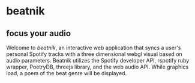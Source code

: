 # beatnik
## focus your audio

Welcome to *beatnik*, an interactive web application that syncs a user's personal Spotify tracks with a three dimensional webgl visual based on audio parameters. Beatnik utilizes the Spotify developer API, rspotify ruby wrapper, PoetryDB, threejs library, and the web audio API. While graphics load, a poem of the beat genre will be displayed.
